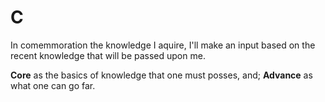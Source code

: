 # C

  In comemmoration the knowledge I aquire, I'll make an input based on the recent knowledge 
that will be passed upon me.

  **Core** as the basics of knowledge that one must posses, and;
**Advance** as what one can go far. 

  
